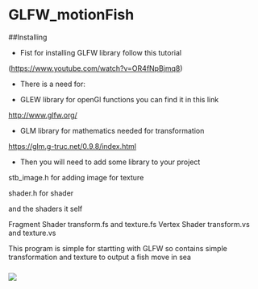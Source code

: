# GLFW_motionFish

##Installing 
* Fist for installing GLFW library follow this tutorial 

(https://www.youtube.com/watch?v=OR4fNpBjmq8)

* There is a need for:

* GLEW library for openGl functions you can find it in this link 

http://www.glfw.org/

* GLM library for mathematics needed for transformation

https://glm.g-truc.net/0.9.8/index.html

* Then you will need to add some library to your project 

stb_image.h          for adding image for texture  

shader.h             for shader 

and the shaders it self 

Fragment Shader transform.fs and texture.fs
Vertex Shader   transform.vs and texture.vs


This program is simple for startting with GLFW so contains simple transformation and texture to output a fish move in sea 
###
![](https://media.giphy.com/media/5UrVo5LYFBEE1kfZxV/giphy.gif)

